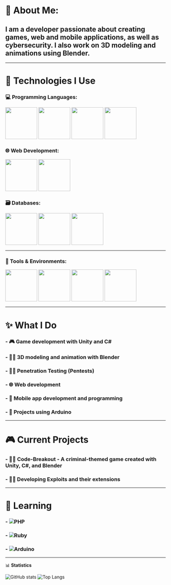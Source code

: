 # 👋 About Me:

## I am a developer passionate about creating **games, web and mobile applications**, as well as **cybersecurity**. I also work on **3D modeling and animations** using **Blender**.

---

# 🔧 Technologies I Use

### 💻 Programming Languages:
<img src="https://img.shields.io/badge/-Python-3776AB?style=flat-square&logo=python&logoColor=yellow" width="100" height="100">
<img src="https://img.shields.io/badge/-CSharp-239120?style=flat-square&logo=c-sharp&logoColor=white" width="100" height="100">
<img src="https://img.shields.io/badge/-JavaScript-F7DF1E?style=flat-square&logo=javascript&logoColor=black" width="100" height="100">
<img src="https://img.shields.io/badge/-Kotlin-0095D5?style=flat-square&logo=kotlin&logoColor=purple" width="100" height="100">

### 🌐 Web Development:
<img src="https://img.shields.io/badge/-HTML-E34F26?style=flat-square&logo=html5&logoColor=white" width="100" height="100">
<img src="https://img.shields.io/badge/-CSS-1572B6?style=flat-square&logo=css3&logoColor=white" width="100" height="100">

### 🗃️ Databases:
<img src="https://img.shields.io/badge/-MySQL-4479A1?style=flat-square&logo=mysql&logoColor=orange" width="100" height="100">
<img src="https://img.shields.io/badge/-PostgreSQL-336791?style=flat-square&logo=postgresql&logoColor=white" width="100" height="100">
<img src="https://img.shields.io/badge/-SQL-003B57?style=flat-square&logo=mysql&logoColor=white" width="100" height="100">

---

### 🔨 Tools & Environments:
<img src="https://img.shields.io/badge/-Unity-000000?style=for-the-badge&logo=unity&logoColor=white" width="100" height="100">
<img src="https://img.shields.io/badge/-Blender-F5792A?style=for-the-badge&logo=blender&logoColor=white" width="100" height="100">
<img src="https://img.shields.io/badge/-Visual%20Studio%20Code-007ACC?style=for-the-badge&logo=visualstudiocode&logoColor=white" width="100" height="100">
<img src="https://img.shields.io/badge/-Android%20Studio-3DDC84?style=for-the-badge&logo=android-studio&logoColor=blue" width="100" height="100">

---

# ✨ What I Do

### - 🎮 Game development with **Unity** and **C#**
### - 👨‍🎨 3D modeling and animation with **Blender**
### - 👨‍💻 **Penetration Testing** (Pentests)
### - 🌐 Web development
### - 📲 Mobile app development and programming
### - 🤖 Projects using **Arduino**

---

# 🎮 Current Projects

### - 🕵️‍♂️ **Code-Breakout** - A criminal-themed game created with **Unity**, **C#**, and **Blender**
### - 👨‍💻 Developing **Exploits** and their extensions

---

# 🧠 Learning

### - ![PHP](https://img.shields.io/badge/-PHP-777BB4?style=for-the-badge&logo=php&logoColor=white)
### - ![Ruby](https://img.shields.io/badge/-Ruby-CC342D?style=for-the-badge&logo=ruby&logoColor=white)
### - ![Arduino](https://img.shields.io/badge/-Arduino-00979D?style=for-the-badge&logo=arduino&logoColor=white)

---

📊 **Statistics**

![GitHub stats](https://github-readme-stats.vercel.app/api?username=MiXelowy257&show_icons=true&theme=tokyonight)
![Top Langs](https://github-readme-stats.vercel.app/api/top-langs/?username=MiXelowy257&layout=compact&theme=tokyonight)
